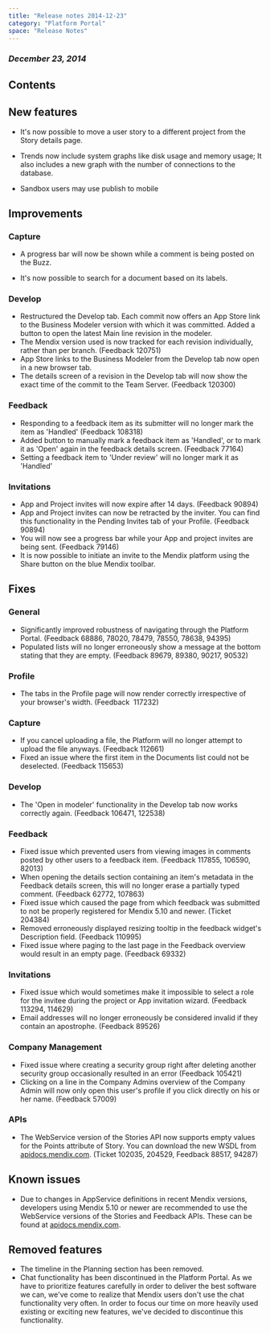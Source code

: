 ```yaml
---
title: "Release notes 2014-12-23"
category: "Platform Portal"
space: "Release Notes"
---
```



### _December 23, 2014_

## Contents

## New features

*   It's now possible to move a user story to a different project from the Story details page. 

*   Trends now include system graphs like disk usage and memory usage; It also includes a new graph with the number of connections to the database.

*   Sandbox users may use publish to mobile

## Improvements

### Capture

*   A progress bar will now be shown while a comment is being posted on the Buzz.

*   It's now possible to search for a document based on its labels.

### Develop

*   Restructured the Develop tab. Each commit now offers an App Store link to the Business Modeler version with which it was committed. Added a button to open the latest Main line revision in the modeler.
*   The Mendix version used is now tracked for each revision individually, rather than per branch. (Feedback 120751)
*   App Store links to the Business Modeler from the Develop tab now open in a new browser tab.
*   The details screen of a revision in the Develop tab will now show the exact time of the commit to the Team Server. (Feedback 120300)

### Feedback

*   Responding to a feedback item as its submitter will no longer mark the item as 'Handled' (Feedback 108318)
*   Added button to manually mark a feedback item as 'Handled', or to mark it as 'Open' again in the feedback details screen. (Feedback 77164)
*   Setting a feedback item to 'Under review' will no longer mark it as 'Handled'

### Invitations

*   App and Project invites will now expire after 14 days. (Feedback 90894)
*   App and Project invites can now be retracted by the inviter. You can find this functionality in the Pending Invites tab of your Profile. (Feedback 90894)
*   You will now see a progress bar while your App and project invites are being sent. (Feedback 79146)
*   It is now possible to initiate an invite to the Mendix platform using the Share button on the blue Mendix toolbar.

## Fixes

### General

*   Significantly improved robustness of navigating through the Platform Portal. (Feedback 68886, 78020, 78479, 78550, 78638, 94395)
*   Populated lists will no longer erroneously show a message at the bottom stating that they are empty. (Feedback 89679, 89380, 90217, 90532)

### Profile

*   The tabs in the Profile page will now render correctly irrespective of your browser's width. (Feedback  117232)

### Capture

*   If you cancel uploading a file, the Platform will no longer attempt to upload the file anyways. (Feedback 112661)
*   Fixed an issue where the first item in the Documents list could not be deselected. (Feedback 115653)

### Develop

*   The 'Open in modeler' functionality in the Develop tab now works correctly again. (Feedback 106471, 122538)

### Feedback

*   Fixed issue which prevented users from viewing images in comments posted by other users to a feedback item. (Feedback 117855, 106590, 82013)
*   When opening the details section containing an item's metadata in the Feedback details screen, this will no longer erase a partially typed comment. (Feedback 62772, 107863)
*   Fixed issue which caused the page from which feedback was submitted to not be properly registered for Mendix 5.10 and newer. (Ticket 204384)
*   Removed erroneously displayed resizing tooltip in the feedback widget's Description field. (Feedback 110995)
*   Fixed issue where paging to the last page in the Feedback overview would result in an empty page. (Feedback 69332)

### Invitations

*   Fixed issue which would sometimes make it impossible to select a role for the invitee during the project or App invitation wizard. (Feedback 113294, 114629)
*   Email addresses will no longer erroneously be considered invalid if they contain an apostrophe. (Feedback 89526)

### Company Management

*   Fixed issue where creating a security group right after deleting another security group occasionally resulted in an error (Feedback 105421)
*   Clicking on a line in the Company Admins overview of the Company Admin will now only open this user's profile if you click directly on his or her name. (Feedback 57009)

### APIs

*   The WebService version of the Stories API now supports empty values for the Points attribute of Story. You can download the new WSDL from [apidocs.mendix.com](http://apidocs.mendix.com). (Ticket 102035, 204529, Feedback 88517, 94287)

## Known issues

*   Due to changes in AppService definitions in recent Mendix versions, developers using Mendix 5.10 or newer are recommended to use the WebService versions of the Stories and Feedback APIs. These can be found at [apidocs.mendix.com](http://apidocs.mendix.com/).

## Removed features

*   The timeline in the Planning section has been removed.
*   Chat functionality has been discontinued in the Platform Portal. As we have to prioritize features carefully in order to deliver the best software we can, we've come to realize that Mendix users don't use the chat functionality very often. In order to focus our time on more heavily used existing or exciting new features, we've decided to discontinue this functionality.
